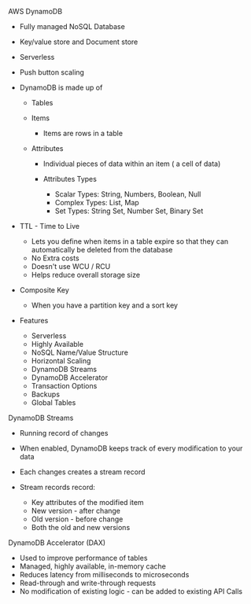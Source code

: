 AWS DynamoDB

- Fully managed NoSQL Database
- Key/value store and Document store
- Serverless
- Push button scaling
- DynamoDB is made up of
    
    - Tables
    - Items
        
        - Items are rows in a table
    - Attributes
        
        - Individual pieces of data within an item ( a cell of data)
        - Attributes Types
            
            - Scalar Types: String, Numbers, Boolean, Null
            - Complex Types: List, Map
            - Set Types: String Set, Number Set, Binary Set
- TTL - Time to Live
    
    - Lets you define when items in a table expire so that they can automatically be deleted from the database
    - No Extra costs
    - Doesn't use WCU / RCU
    - Helps reduce overall storage size
- Composite Key
    
    - When you have a partition key and a sort key
- Features
    
    - Serverless
    - Highly Available
    - NoSQL Name/Value Structure
    - Horizontal Scaling
    - DynamoDB Streams
    - DynamoDB Accelerator
    - Transaction Options
    - Backups
    - Global Tables
 
DynamoDB Streams

- Running record of changes
- When enabled, DynamoDB keeps track of every modification to your data
- Each changes creates a stream record
- Stream records record:
    
    - Key attributes of the modified item
    - New version - after change
    - Old version - before change
    - Both the old and new versions
 
DynamoDB Accelerator (DAX)

- Used to improve performance of tables
- Managed, highly available, in-memory cache
- Reduces latency from milliseconds to microseconds
- Read-through and write-through requests
- No modification of existing logic - can be added to existing API Calls